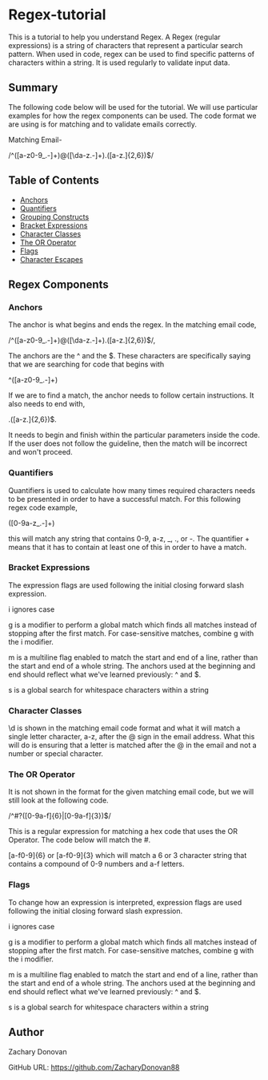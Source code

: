# Regex-tutorial

This is a tutorial to help you understand Regex. A Regex (regular expressions) is a string of characters that represent a particular search pattern. When used in code, regex can be used to find specific patterns of characters within a string. It is used regularly to validate input data. 

## Summary

The following code below will be used for the tutorial. We will use particular examples for how the regex components can be used. The code format we are using is for matching and to validate emails correctly.  

Matching Email-

/^([a-z0-9_\.-]+)@([\da-z\.-]+)\.([a-z\.]{2,6})$/

## Table of Contents

- [Anchors](#anchors)
- [Quantifiers](#quantifiers)
- [Grouping Constructs](#grouping-constructs)
- [Bracket Expressions](#bracket-expressions)
- [Character Classes](#character-classes)
- [The OR Operator](#the-or-operator)
- [Flags](#flags)
- [Character Escapes](#character-escapes)

## Regex Components

### Anchors

The anchor is what begins and ends the regex. In the matching email code,

/^([a-z0-9_\.-]+)@([\da-z\.-]+)\.([a-z\.]{2,6})$/,

The anchors are the ^ and the $. These characters are specifically saying that we are searching for code that begins with

^([a-z0-9_\.-]+)

If we are to find a match, the anchor needs to follow certain instructions. It also needs to end with, 

.([a-z\.]{2,6})$.

It needs to begin and finish within the particular parameters inside the code. If the user does not follow the guideline, then the match will be incorrect and won't proceed.


### Quantifiers

Quantifiers is used to calculate how many times required characters needs to be presented in order to have a successful match. For this following regex code example,

([0-9a-z_.\-]+)

this will match any string that contains 0-9, a-z, _, ., or -. The quantifier + means that it has to contain at least one of this in order to have a match.


### Bracket Expressions

The expression flags are used following the initial closing forward slash expression.

i ignores case

g is a modifier to perform a global match which finds all matches instead of stopping after the first match. For case-sensitive matches, combine g with the i modifier.

m is a multiline flag enabled to match the start and end of a line, rather than the start and end of a whole string. The anchors used at the beginning and end should reflect what we've learned previously: ^ and $.

s is a global search for whitespace characters within a string

### Character Classes

\d is shown in the matching email code format and what it will match a single letter character, a-z, after the @ sign in the email address. What this will do is ensuring that a letter is matched after the @ in the email and not a number or special character.

### The OR Operator

It is not shown in the format for the given matching email code, but we will still look at the following code.

/^#?([0-9a-f]{6}|[0-9a-f]{3})$/

This is a regular expression for matching a hex code that uses the OR Operator. The code below will match the #.

[a-f0-9]{6} or [a-f0-9]{3} which will match a 6 or 3 character string that contains a compound of 0-9 numbers and a-f letters.


### Flags

To change how an expression is interpreted, expression flags are used following the initial closing forward slash expression.

i ignores case

g is a modifier to perform a global match which finds all matches instead of stopping after the first match. For case-sensitive matches, combine g with the i modifier.

m is a multiline flag enabled to match the start and end of a line, rather than the start and end of a whole string. The anchors used at the beginning and end should reflect what we've learned previously: ^ and $.

s is a global search for whitespace characters within a string

## Author

Zachary Donovan

GitHub URL: https://github.com/ZacharyDonovan88 
